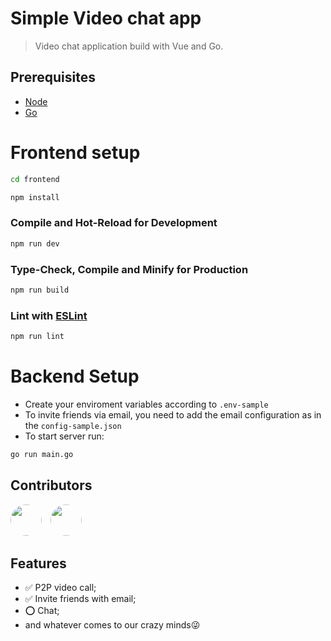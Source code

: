 # Simple Video chat app

> Video chat application build with Vue and Go.

## Prerequisites

- [Node](https://nodejs.org/en/download/)
- [Go](https://go.dev/doc/install)

# Frontend setup

```sh
cd frontend
```

```sh
npm install
```

### Compile and Hot-Reload for Development

```sh
npm run dev
```

### Type-Check, Compile and Minify for Production

```sh
npm run build
```

### Lint with [ESLint](https://eslint.org/)

```sh
npm run lint
```

# Backend Setup

- Create your enviroment variables according to `.env-sample`
- To invite friends via email, you need to add the email configuration as in the `config-sample.json`
- To start server run:

```sh
go run main.go
```

## Contributors

<a href="https://github.com/Seydulla"><img src="https://avatars.githubusercontent.com/u/74240235?v=4" width="50" style="margin-right:10px; border-radius:50%" /></a>
<a href="https://github.com/ResulShamuhammedov"><img src="https://avatars.githubusercontent.com/u/85562280?v=4" width="50" style="border-radius:50%" /></a>

## Features

- ✅ P2P video call;
- ✅ Invite friends with email;
- ⭕ Chat;
- and whatever comes to our crazy minds😜
